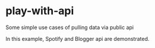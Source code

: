 # play-with-api
Some simple use cases of pulling data via public api

In this example, Spotify and Blogger api are demonstrated.
